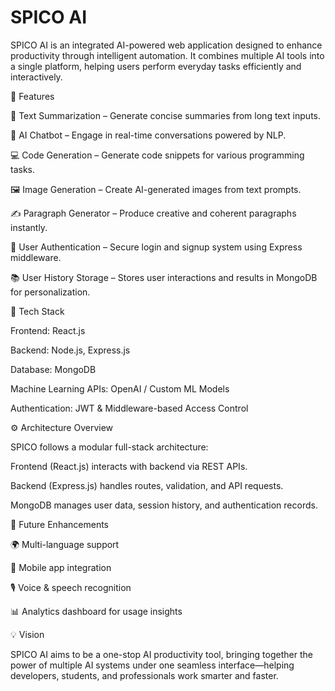 # SPICO AI
SPICO AI is an integrated AI-powered web application designed to enhance productivity through intelligent automation. It combines multiple AI tools into a single platform, helping users perform everyday tasks efficiently and interactively.

🚀 Features

📝 Text Summarization – Generate concise summaries from long text inputs.

💬 AI Chatbot – Engage in real-time conversations powered by NLP.

💻 Code Generation – Generate code snippets for various programming tasks.

🖼️ Image Generation – Create AI-generated images from text prompts.

✍️ Paragraph Generator – Produce creative and coherent paragraphs instantly.

🔐 User Authentication – Secure login and signup system using Express middleware.

📚 User History Storage – Stores user interactions and results in MongoDB for personalization.

🧩 Tech Stack

Frontend: React.js

Backend: Node.js, Express.js

Database: MongoDB

Machine Learning APIs: OpenAI / Custom ML Models

Authentication: JWT & Middleware-based Access Control

⚙️ Architecture Overview

SPICO follows a modular full-stack architecture:

Frontend (React.js) interacts with backend via REST APIs.

Backend (Express.js) handles routes, validation, and API requests.

MongoDB manages user data, session history, and authentication records.

🌟 Future Enhancements

🌍 Multi-language support

📱 Mobile app integration

🎙️ Voice & speech recognition

📊 Analytics dashboard for usage insights

💡 Vision

SPICO AI aims to be a one-stop AI productivity tool, bringing together the power of multiple AI systems under one seamless interface—helping developers, students, and professionals work smarter and faster.
